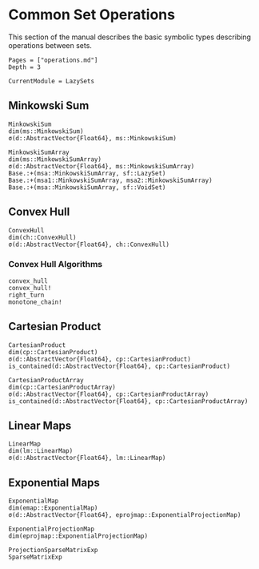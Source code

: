 # Common Set Operations

This section of the manual describes the basic symbolic types describing
operations between sets.

```@contents
Pages = ["operations.md"]
Depth = 3
```

```@meta
CurrentModule = LazySets
```

## Minkowski Sum

```@docs
MinkowskiSum
dim(ms::MinkowskiSum)
σ(d::AbstractVector{Float64}, ms::MinkowskiSum)
```

```@docs
MinkowskiSumArray
dim(ms::MinkowskiSumArray)
σ(d::AbstractVector{Float64}, ms::MinkowskiSumArray)
Base.:+(msa::MinkowskiSumArray, sf::LazySet)
Base.:+(msa1::MinkowskiSumArray, msa2::MinkowskiSumArray)
Base.:+(msa::MinkowskiSumArray, sf::VoidSet)
```

## Convex Hull

```@docs
ConvexHull
dim(ch::ConvexHull)
σ(d::AbstractVector{Float64}, ch::ConvexHull)
```

### Convex Hull Algorithms

```@docs
convex_hull
convex_hull!
right_turn
monotone_chain!
```

## Cartesian Product

```@docs
CartesianProduct
dim(cp::CartesianProduct)
σ(d::AbstractVector{Float64}, cp::CartesianProduct)
is_contained(d::AbstractVector{Float64}, cp::CartesianProduct)
```

```@docs
CartesianProductArray
dim(cp::CartesianProductArray)
σ(d::AbstractVector{Float64}, cp::CartesianProductArray)
is_contained(d::AbstractVector{Float64}, cp::CartesianProductArray)
```

## Linear Maps

```@docs
LinearMap
dim(lm::LinearMap)
σ(d::AbstractVector{Float64}, lm::LinearMap)
```

## Exponential Maps

```@docs
ExponentialMap
dim(emap::ExponentialMap)
σ(d::AbstractVector{Float64}, eprojmap::ExponentialProjectionMap)
```

```@docs
ExponentialProjectionMap
dim(eprojmap::ExponentialProjectionMap)
```

```@docs
ProjectionSparseMatrixExp
SparseMatrixExp
```
